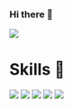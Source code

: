 ### Hi there 👋

<img src="https://img.shields.io/badge/뱃지레이블-배경색?style=뱃지모양&logo=로고&logoColor=로고색상"/>
<h1>Skills 💪</h1> 


  
<div>
     <img src="https://img.shields.io/badge/React-1572B6?style=flat&logo=TypeScript&logoColor=white"/>
    <img src="https://img.shields.io/badge/TypeScript-000?style=flat&logo=TypeScript&logoColor=white"/>
  <img src="https://img.shields.io/badge/React Query-FF4154?style=flat&logo=TypeScript&logoColor=white"/> 

  <img src="https://img.shields.io/badge/HTML5-FF4154?style=flat&logo=TypeScript&logoColor=white"/>
    <img src="https://img.shields.io/badge/CSS-00B265?style=flat&logo=TypeScript&logoColor=white"/>
        
<div/>
